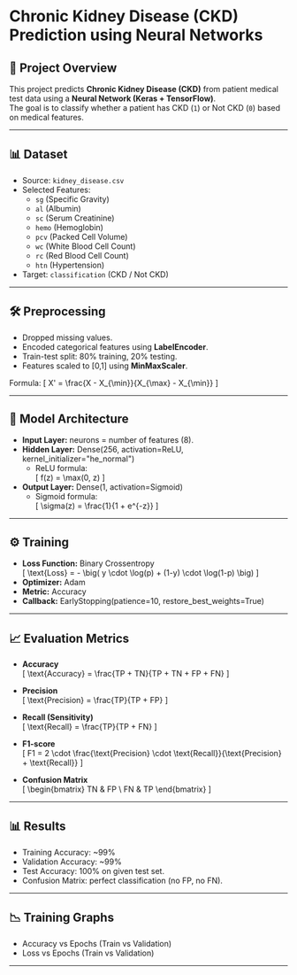# Chronic Kidney Disease (CKD) Prediction using Neural Networks

## 📌 Project Overview
This project predicts **Chronic Kidney Disease (CKD)** from patient medical test data using a **Neural Network (Keras + TensorFlow)**.  
The goal is to classify whether a patient has CKD (`1`) or Not CKD (`0`) based on medical features.

---

## 📊 Dataset
- Source: `kidney_disease.csv`  
- Selected Features:  
  - `sg` (Specific Gravity)  
  - `al` (Albumin)  
  - `sc` (Serum Creatinine)  
  - `hemo` (Hemoglobin)  
  - `pcv` (Packed Cell Volume)  
  - `wc` (White Blood Cell Count)  
  - `rc` (Red Blood Cell Count)  
  - `htn` (Hypertension)  
- Target: `classification` (CKD / Not CKD)  

---

## 🛠 Preprocessing
- Dropped missing values.  
- Encoded categorical features using **LabelEncoder**.  
- Train-test split: 80% training, 20% testing.  
- Features scaled to [0,1] using **MinMaxScaler**.  

Formula:
\[
X' = \frac{X - X_{\min}}{X_{\max} - X_{\min}}
\]

---

## 🧠 Model Architecture
- **Input Layer:** neurons = number of features (8).  
- **Hidden Layer:** Dense(256, activation=ReLU, kernel_initializer="he_normal")  
  - ReLU formula:  
  \[
  f(z) = \max(0, z)
  \]  
- **Output Layer:** Dense(1, activation=Sigmoid)  
  - Sigmoid formula:  
  \[
  \sigma(z) = \frac{1}{1 + e^{-z}}
  \]  

---

## ⚙️ Training
- **Loss Function:** Binary Crossentropy  
  \[
  \text{Loss} = - \big( y \cdot \log(p) + (1-y) \cdot \log(1-p) \big)
  \]  
- **Optimizer:** Adam  
- **Metric:** Accuracy  
- **Callback:** EarlyStopping(patience=10, restore_best_weights=True)  

---

## 📈 Evaluation Metrics
- **Accuracy**  
  \[
  \text{Accuracy} = \frac{TP + TN}{TP + TN + FP + FN}
  \]  

- **Precision**  
  \[
  \text{Precision} = \frac{TP}{TP + FP}
  \]  

- **Recall (Sensitivity)**  
  \[
  \text{Recall} = \frac{TP}{TP + FN}
  \]  

- **F1-score**  
  \[
  F1 = 2 \cdot \frac{\text{Precision} \cdot \text{Recall}}{\text{Precision} + \text{Recall}}
  \]  

- **Confusion Matrix**  
  \[
  \begin{bmatrix}
  TN & FP \\
  FN & TP
  \end{bmatrix}
  \]  

---

## 📊 Results
- Training Accuracy: ~99%  
- Validation Accuracy: ~99%  
- Test Accuracy: 100% on given test set.  
- Confusion Matrix: perfect classification (no FP, no FN).  

---

## 📉 Training Graphs
- Accuracy vs Epochs (Train vs Validation)  
- Loss vs Epochs (Train vs Validation)
  
---
